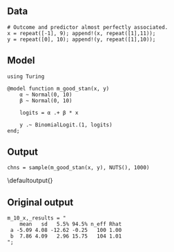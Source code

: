<!--This file was generated, do not modify it.-->
## Data

```julia:ex1
# Outcome and predictor almost perfectly associated.
x = repeat([-1], 9); append!(x, repeat([1],11));
y = repeat([0], 10); append!(y, repeat([1],10));
```

## Model

```julia:ex2
using Turing

@model function m_good_stan(x, y)
    α ~ Normal(0, 10)
    β ~ Normal(0, 10)

    logits = α .+ β * x

    y .~ BinomialLogit.(1, logits)
end;
```

## Output

```julia:ex3
chns = sample(m_good_stan(x, y), NUTS(), 1000)
```

\defaultoutput{}

## Original output

```julia:ex4
m_10_x,_results = "
    mean   sd   5.5% 94.5% n_eff Rhat
 a -5.09 4.08 -12.62 -0.25   100 1.00
 b  7.86 4.09   2.96 15.75   104 1.01
";
```

